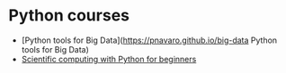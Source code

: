 # Python courses

- [Python tools for Big Data](https://pnavaro.github.io/big-data Python tools for Big Data)
- [Scientific computing with Python for beginners](hhtps://pnavaro.github.io/python-notebooks)
